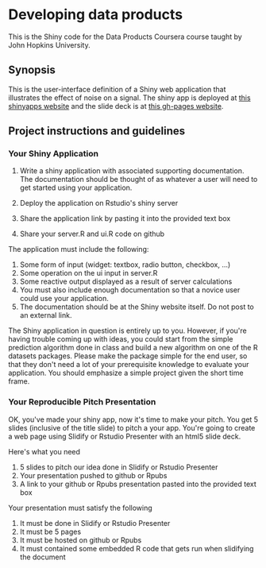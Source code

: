# Developing data products

This is the Shiny code for the Data Products Coursera course taught by
John Hopkins University.

## Synopsis

This is the user-interface definition of a Shiny web application that
illustrates the effect of noise on a signal. The shiny app is deployed
at
[this shinyapps website](https://mandaliadhaval.shinyapps.io/r_data_product/)
and the slide deck is at
[this gh-pages website](https://mandaliadhaval.github.io/R_Data_Product/Pitch_Deck/).

## Project instructions and guidelines

### Your Shiny Application
1. Write a shiny application with associated supporting
   documentation. The documentation should be thought of as whatever a
   user will need to get started using your application.

1. Deploy the application on Rstudio's shiny server
1. Share the application link by pasting it into the provided text box
1. Share your server.R and ui.R code on github


The application must include the following:

1. Some form of input (widget: textbox, radio button, checkbox, ...)
1. Some operation on the ui input in server.R
1. Some reactive output displayed as a result of server calculations
1. You must also include enough documentation so that a novice user could use your application.
1. The documentation should be at the Shiny website itself. Do not post to an external link.

The Shiny application in question is entirely up to you. However, if
you're having trouble coming up with ideas, you could start from the
simple prediction algorithm done in class and build a new algorithm on
one of the R datasets packages. Please make the package simple for the
end user, so that they don't need a lot of your prerequisite knowledge
to evaluate your application. You should emphasize a simple project
given the short time frame.


### Your Reproducible Pitch Presentation

OK, you've made your shiny app, now it's time to make your pitch. You
get 5 slides (inclusive of the title slide) to pitch a your
app. You're going to create a web page using Slidify or Rstudio
Presenter with an html5 slide deck.

Here's what you need

1. 5 slides to pitch our idea done in Slidify or Rstudio Presenter
1. Your presentation pushed to github or Rpubs
1. A link to your github or Rpubs presentation pasted into the provided text box

Your presentation must satisfy the following

1. It must be done in Slidify or Rstudio Presenter
1. It must be 5 pages
1. It must be hosted on github or Rpubs
1. It must contained some embedded R code that gets run when slidifying the document
